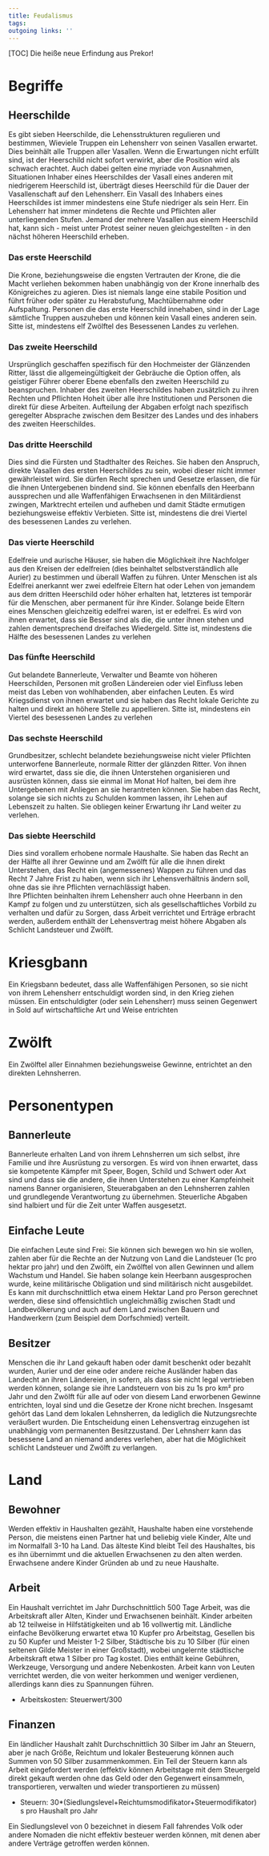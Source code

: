 ```yaml
---
title: Feudalismus  
tags:   
outgoing links: ''  
---
```

[TOC]
Die heiße neue Erfindung aus Prekor!

# Begriffe 
## Heerschilde
Es gibt sieben Heerschilde, die Lehensstrukturen regulieren und bestimmen, Wieviele Truppen ein Lehensherr von seinen Vasallen erwartet. Dies beinhält alle Truppen aller Vasallen. 
Wenn die Erwartungen nicht erfüllt sind, ist der Heerschild nicht sofort verwirkt, aber die Position wird als schwach erachtet. Auch dabei gelten eine myriade von Ausnahmen, Situationen
Inhaber eines Heerschildes der Vasall eines anderen mit niedrigerem Heerschild ist, überträgt dieses Heerschild für die Dauer der Vasallenschaft auf den Lehensherr. 
Ein Vasall des Inhabers eines Heerschildes ist immer mindestens eine Stufe niedriger als sein Herr.
Ein Lehensherr hat immer mindetens die Rechte und Pflichten aller unterliegenden Stufen.
Jemand der mehrere Vasallen aus einem Heerschild hat, kann sich - meist unter Protest seiner neuen gleichgestellten - in den  nächst höheren Heerschild erheben.

### Das erste Heerschild

Die Krone, beziehungsweise die engsten Vertrauten der Krone, die die Macht verliehen bekommen haben unabhängig von der Krone innerhalb des Königreiches zu agieren. Dies ist niemals lange eine stabile Position und führt früher oder später zu Herabstufung, Machtübernahme oder Aufspaltung. Personen die das erste Heerschild innehaben, sind in der Lage sämtliche Truppen auszuheben und können kein Vasall eines anderen sein. 
Sitte ist, mindestens elf Zwölftel des Besessenen Landes zu verlehen.

### Das zweite Heerschild

Ursprünglich geschaffen spezifisch für den Hochmeister der Glänzenden Ritter, lässt die allgemeingültigkeit der Gebräuche die Option offen, als geistiger Führer oberer Ebene ebenfalls den zweiten Heerschild zu beanspruchen.
Inhaber des zweiten Heerschildes haben zusätzlich zu ihren Rechten und Pflichten Hoheit über alle ihre Institutionen und Personen die direkt für diese Arbeiten. Aufteilung der Abgaben erfolgt nach spezifisch geregelter Absprache zwischen dem Besitzer des Landes und des inhabers des zweiten Heerschildes.

### Das dritte Heerschild

Dies sind die Fürsten und Stadthalter des Reiches. Sie haben den Anspruch, direkte Vasallen des ersten Heerschildes zu sein, wobei dieser nicht immer gewährleistet wird. 
Sie dürfen Recht sprechen und Gesetze erlassen, die für die ihnen Untergebenen bindend sind. Sie können ebenfalls den Heerbann aussprechen und alle Waffenfähigen Erwachsenen in den Militärdienst zwingen, Marktrecht erteilen und aufheben und damit Städte ermutigen beziehungsweise effektiv Verbieten.
Sitte ist, mindestens die drei Viertel des besessenen Landes zu verlehen. 

### Das vierte Heerschild

Edelfreie und aurische Häuser, sie haben die Möglichkeit ihre Nachfolger aus den Kreisen der edelfreien (dies beinhaltet selbstverständlich alle Aurier) zu bestimmen und überall Waffen zu führen.
Unter Menschen ist als Edelfrei anerkannt wer zwei edelfreie Eltern hat oder Lehen von jemandem aus dem dritten Heerschild oder höher erhalten hat, letzteres ist temporär für die Menschen, aber permanent für ihre Kinder. Solange beide Eltern eines Menschen gleichzeitig edelfrei waren, ist er edelfrei.
Es wird von ihnen erwartet, dass sie Besser sind als die, die unter ihnen stehen und zahlen dementsprechend dreifaches Wiedergeld.
Sitte ist, mindestens die Hälfte des besessenen Landes zu verlehen

### Das fünfte Heerschild

Gut belandete Bannerleute, Verwalter und Beamte von höheren Heerschilden, Personen mit großen Ländereien oder viel Einfluss  leben meist das Leben von wohlhabenden, aber einfachen Leuten. Es wird Kriegsdienst von ihnen erwartet und sie haben das Recht lokale Gerichte zu halten und direkt an höhere Stelle zu appellieren.
Sitte ist, mindestens ein Viertel des besessenen Landes zu verlehen

### Das sechste Heerschild

Grundbesitzer, schlecht belandete beziehungsweise nicht vieler Pflichten unterworfene Bannerleute, normale Ritter der glänzden Ritter. Von ihnen wird erwartet, dass sie die, die ihnen Unterstehen organisieren und ausrüsten können, dass sie einmal im Monat Hof halten, bei dem ihre Untergebenen mit Anliegen an sie herantreten können.
Sie haben das Recht, solange sie sich nichts zu Schulden kommen lassen, ihr Lehen auf Lebenszeit zu halten.
Sie obliegen keiner Erwartung ihr Land weiter zu verlehen.

### Das siebte Heerschild

Dies sind vorallem erhobene normale Haushalte. Sie haben das Recht an der Hälfte all ihrer Gewinne und am Zwölft für alle die ihnen direkt Unterstehen, das Recht ein (angemessenes) Wappen zu führen und das Recht 7 Jahre Frist zu haben, wenn sich ihr Lehensverhältnis ändern soll, ohne das sie ihre Pflichten vernachlässigt haben.  
Ihre Pflichten beinhalten ihrem Lehensherr auch ohne Heerbann in den Kampf zu folgen und zu unterstützen, sich als gesellschaftliches Vorbild zu verhalten und dafür zu Sorgen, dass Arbeit verrichtet und Erträge erbracht werden, außerdem enthält der Lehensvertrag meist höhere Abgaben als Schlicht Landsteuer und Zwölft.


# Kriesgbann
Ein Kriegsbann bedeutet, dass alle Waffenfähigen Personen, so sie nicht von ihrem Lehensherr entschuldigt worden sind, in den Krieg ziehen müssen. Ein entschuldigter (oder sein Lehensherr) muss seinen Gegenwert in Sold auf wirtschaftliche Art und Weise entrichten

# Zwölft
Ein Zwölftel aller Einnahmen beziehungsweise Gewinne, entrichtet an den direkten Lehnsherren.

# Personentypen
## Bannerleute
Bannerleute erhalten Land von ihrem Lehnsherren um sich selbst, ihre Familie und ihre Ausrüstung zu versorgen. Es wird von ihnen erwartet, dass sie kompetente Kämpfer mit Speer, Bogen, Schild und Schwert oder Axt sind und dass sie die andere, die ihnen Unterstehen zu einer Kampfeinheit namens Banner organisieren, Steuerabgaben an den Lehnsherren zahlen und grundlegende Verantwortung zu übernehmen.
Steuerliche Abgaben sind halbiert und für die Zeit unter Waffen ausgesetzt.

## Einfache Leute
Die einfachen Leute sind Frei: Sie können sich bewegen wo hin sie wollen, zahlen aber für die Rechte an der Nutzung von Land die Landsteuer (1c pro hektar pro jahr) und den Zwölft, ein Zwölftel von allen Gewinnen und allem Wachstum und Handel.
Sie haben solange kein Heerbann ausgesprochen wurde, keine militärische Obligation und sind militärisch nicht ausgebildet. Es kann mit durchschnittlich etwa einem Hektar Land pro Person gerechnet werden, diese sind offensichtlich ungleichmäßig zwischen Stadt und Landbevölkerung und auch auf dem Land zwischen Bauern und Handwerkern (zum Beispiel dem Dorfschmied) verteilt.

## Besitzer
Menschen die ihr Land gekauft haben oder damit beschenkt oder bezahlt wurden, Aurier und der eine oder andere reiche Ausländer haben das Landecht an ihren Ländereien, in sofern, als dass sie nicht legal vertrieben werden können, solange sie ihre Landsteuern von bis zu 1s pro km² pro Jahr und den Zwölft für alle auf oder von diesem Land erworbenen Gewinne entrichten, loyal sind und die Gesetze der Krone nicht brechen. Insgesamt gehört das Land dem lokalen Lehnsherren, da lediglich die Nutzungsrechte veräußert wurden. Die Entscheidung einen Lehensvertrag einzugehen ist unabhängig vom permanenten Besitzzustand. Der Lehnsherr kann das besessene Land an niemand anderes verlehen, aber hat die Möglichkeit schlicht Landsteuer und Zwölft zu verlangen.

# Land
## Bewohner
Werden effektiv in Haushalten gezählt, Haushalte haben eine vorstehende Person, die meistens einen Partner hat und beliebig viele Kinder, Alte und im Normalfall 3-10 ha Land. Das älteste Kind bleibt Teil des Haushaltes, bis es ihn übernimmt und die aktuellen Erwachsenen zu den alten werden. Erwachsene andere Kinder Gründen ab und zu neue Haushalte.

## Arbeit
Ein Haushalt verrichtet im Jahr Durchschnittlich 500 Tage Arbeit, was die Arbeitskraft aller Alten, Kinder und Erwachsenen beinhält. Kinder arbeiten ab 12 teilweise in Hilfstätigkeiten und ab 16 vollwertig mit. Ländliche einfache Bevölkerung erwartet etwa 10 Kupfer pro Arbeitstag, Gesellen bis zu 50 Kupfer und Meister 1-2 Silber, Städtische bis zu 10 Silber (für einen seltenen Gilde Meister in einer Großstadt), wobei ungelernte städtische Arbeitskraft etwa 1 Silber pro Tag kostet. Dies enthält keine Gebühren, Werkzeuge, Versorgung und andere Nebenkosten.
Arbeit kann von Leuten verrichtet werden, die von weiter herkommen und weniger verdienen, allerdings kann dies zu Spannungen führen.

* Arbeitskosten: Steuerwert/300 

## Finanzen
Ein ländlicher Haushalt zahlt Durchschnittlich 30 Silber im Jahr an Steuern, aber je nach Größe, Reichtum und lokaler Besteuerung können auch Summen von 50 Silber zusammenkommen. Ein Teil der Steuern kann als Arbeit eingefordert werden (effektiv können Arbeitstage mit dem Steuergeld direkt gekauft werden ohne das Geld oder den Gegenwert einsammeln, transportieren, verwalten und wieder transportieren zu müssen)

* Steuern: 30*(Siedlungslevel+Reichtumsmodifikator+Steuermodifikator) s pro Haushalt pro Jahr

Ein Siedlungslevel von 0 bezeichnet in diesem Fall fahrendes Volk oder andere Nomaden die nicht effektiv besteuer werden können, mit denen aber andere Verträge getroffen werden können.

